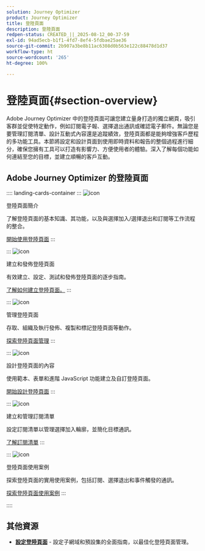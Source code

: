 ```yaml
---
solution: Journey Optimizer
product: Journey Optimizer
title: 登陸頁面
description: 登陸頁面
redpen-status: CREATED_||_2025-08-12_00-37-59
exl-id: 94ad5ecb-b1f1-4fd7-8ef4-5fdbae25ae36
source-git-commit: 2b907a3be8b11ac6308d0b563e122c88478d1d37
workflow-type: ht
source-wordcount: '265'
ht-degree: 100%

---
```


# 登陸頁面{#section-overview}

Adobe Journey Optimizer 中的登陸頁面可讓您建立量身打造的獨立網頁，吸引客群並促使特定動作，例如訂閱電子報、選擇退出通訊或確認電子郵件。無論您是要管理訂閱清單、設計互動式內容還是追蹤績效，登陸頁面都是能夠增強客戶歷程的多功能工具。本節將設定和設計頁面到使用即時資料和報告的整個過程進行細分，確保您擁有工具可以打造有影響力、方便使用者的體驗。深入了解每個功能如何連結至您的目標，並建立順暢的客戶互動。

## Adobe Journey Optimizer 的登陸頁面

:::: landing-cards-container
:::
![icon](https://cdn.experienceleague.adobe.com/icons/book.svg?lang=zh-Hant)

登陸頁面簡介

了解登陸頁面的基本知識、其功能，以及與選擇加入/選擇退出和訂閱等工作流程的整合。

[開始使用登陸頁面](../using/landing-pages/get-started-lp.md)
:::

:::
![icon](https://cdn.experienceleague.adobe.com/icons/circle-play.svg?lang=zh-Hant)

建立和發佈登陸頁面

有效建立、設定、測試和發佈登陸頁面的逐步指南。

[了解如何建立登陸頁面。](../using/landing-pages/create-lp.md)
:::

:::
![icon](https://cdn.experienceleague.adobe.com/icons/list-check.svg)

管理登陸頁面

存取、組織及執行發佈、複製和標記登陸頁面等動作。

[探索登陸頁面管理](../using/landing-pages/manage-lp.md)
:::

:::
![icon](https://cdn.experienceleague.adobe.com/icons/puzzle-piece.svg?lang=zh-Hant)

設計登陸頁面的內容

使用範本、表單和進階 JavaScript 功能建立及自訂登陸頁面。

[開始設計登陸頁面](landing-pages-design-landing-page.md)
:::

:::
![icon](https://cdn.experienceleague.adobe.com/icons/list-check.svg)

建立和管理訂閱清單

設定訂閱清單以管理選擇加入輪廓，並簡化目標通訊。

[了解訂閱清單](../using/landing-pages/subscription-list.md)
:::

:::
![icon](https://cdn.experienceleague.adobe.com/icons/bullseye.svg)

登陸頁面使用案例

探索登陸頁面的實用使用案例，包括訂閱、選擇退出和事件觸發的通訊。

[探索登陸頁面使用案例](../using/landing-pages/lp-use-cases.md)
:::

::::


## 其他資源

- **[設定登陸頁面](lp-configuration-landing-page.md)** - 設定子網域和預設集的全面指南，以最佳化登陸頁面管理。
